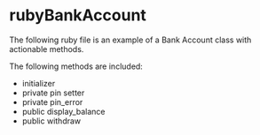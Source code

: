 # rubyBankAccount
The following ruby file is an example of a Bank Account class with actionable methods. 


The following methods are included:
* initializer
* private pin setter
* private pin_error
* public display_balance
* public withdraw

